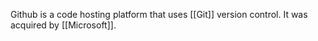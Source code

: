Github is a code hosting platform that uses [[Git]] version control. It was acquired by [[Microsoft]].